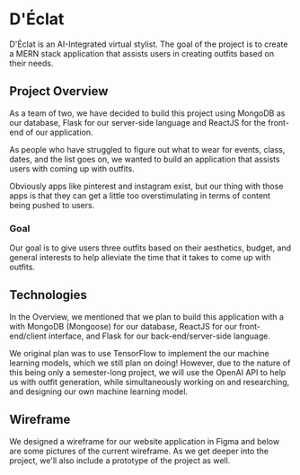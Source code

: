 # D'Éclat

D'Éclat is an AI-Integrated virtual stylist. The goal of the project is to 
create a MERN stack application that assists users in creating outfits based on 
their needs. 

## Project Overview
As a team of two, we have decided to build this project using MongoDB as our database, Flask for our server-side language and ReactJS for the front-end of our application.

As people who have struggled to figure out what to wear for events, class, dates,
and the list goes on, we wanted to build an application that assists users with 
coming up with outfits. 

Obviously apps like pinterest and instagram exist, but our thing with those apps
is that they can get a little too overstimulating in terms of content being 
pushed to users.

### Goal
Our goal is to give users three outfits based on their aesthetics, budget, and 
general interests to help alleviate the time that it takes to come up with 
outfits.

## Technologies
In the Overview, we mentioned that we plan to build this application with a 
with MongoDB (Mongoose) for our database, ReactJS for our front-end/client 
interface, and Flask for our back-end/server-side language. 

We original plan was to use TensorFlow to implement the our machine learning
models, which we still plan on doing! However, due to the nature of this being
only a semester-long project, we will use the OpenAI API to help us with 
outfit generation, while simultaneously working on and researching, and designing
our own machine learning model.

## Wireframe
We designed a wireframe for our website application in Figma and below are some
pictures of the current wireframe. As we get deeper into the project, we'll also
include a prototype of the project as well.


